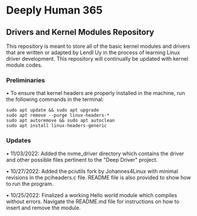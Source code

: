 # Deeply Human 365 

## Drivers and Kernel Modules Repository

This repository is meant to store all of the basic kernel modules and drivers that are written or adapted by Lendl Uy in the process of learning Linux driver development. This repository will continually be updated with kernel module codes.

### Preliminaries

• To ensure that kernel headers are properly installed in the machine, run the following commands in the terminal:

```
sudo apt update && sudo apt upgrade
sudo apt remove --purge linux-headers-*
sudo apt autoremove && sudo apt autoclean
sudo apt install linux-headers-generic
```

### Updates

• 11/03/2022: Added the nvme_driver directory which contains the driver and other possible files pertinent to the "Deep Driver" project.

• 10/27/2022: Added the pciutils fork by Johannes4Linux with minimal revisions in the pciheaders.c file. README file is also provided to show how to run the program.

• 10/25/2022: Finalized a working Hello world module which compiles without errors. Navigate the README.md file for instructions on how to insert and remove the module.
